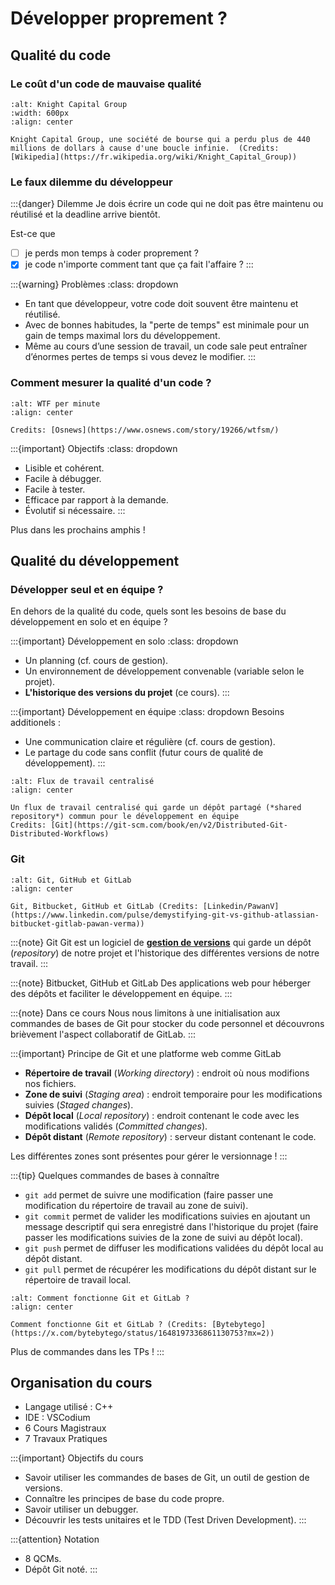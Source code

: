 # Développer proprement ?

## Qualité du code

### Le coût d'un code de mauvaise qualité

```{figure} ../images/knight-capital-group.png
:alt: Knight Capital Group
:width: 600px
:align: center

Knight Capital Group, une société de bourse qui a perdu plus de 440 millions de dollars à cause d'une boucle infinie.  (Credits: [Wikipedia](https://fr.wikipedia.org/wiki/Knight_Capital_Group))
```

### Le faux dilemme du développeur

:::{danger} Dilemme
Je dois écrire un code qui ne doit pas être maintenu ou réutilisé et la deadline arrive bientôt.

Est-ce que 
- [ ] je perds mon temps à coder proprement ?
- [X] je code n'importe comment tant que ça fait l'affaire ?
:::

:::{warning} Problèmes
:class: dropdown
- En tant que développeur, votre code doit souvent être maintenu et réutilisé.
- Avec de bonnes habitudes, la "perte de temps" est minimale pour un gain de temps maximal lors du développement.
- Même au cours d’une session de travail, un code sale peut entraîner d’énormes pertes de temps si vous devez le modifier.
:::

### Comment mesurer la qualité d'un code ?

```{figure} ../images/wtfm.jpg
:alt: WTF per minute
:align: center

Credits: [Osnews](https://www.osnews.com/story/19266/wtfsm/)
```

:::{important} Objectifs
:class: dropdown
- Lisible et cohérent.
- Facile à débugger.
- Facile à tester.
- Efficace par rapport à la demande.
- Évolutif si nécessaire.
:::

Plus dans les prochains amphis !

## Qualité du développement

### Développer seul et en équipe ?

En dehors de la qualité du code, quels sont les besoins de base du développement en solo et en équipe ?

:::{important} Développement en solo
:class: dropdown
- Un planning (cf. cours de gestion).
- Un environnement de développement convenable (variable selon le projet).
- **L'historique des versions du projet** (ce cours).
:::

:::{important} Développement en équipe
:class: dropdown
Besoins additionels :
- Une communication claire et régulière (cf. cours de gestion).
- Le partage du code sans conflit (futur cours de qualité de développement).
:::

```{figure} ../images/centralized-workflow.png
:alt: Flux de travail centralisé
:align: center

Un flux de travail centralisé qui garde un dépôt partagé (*shared repository*) commun pour le développement en équipe
Credits: [Git](https://git-scm.com/book/en/v2/Distributed-Git-Distributed-Workflows)
```

### Git

```{figure} ../images/git.jpeg
:alt: Git, GitHub et GitLab
:align: center

Git, Bitbucket, GitHub et GitLab (Credits: [Linkedin/PawanV](https://www.linkedin.com/pulse/demystifying-git-vs-github-atlassian-bitbucket-gitlab-pawan-verma))
```

:::{note} Git
Git est un logiciel de [**gestion de versions**]((https://fr.wikipedia.org/wiki/Gestion_de_versions)) qui garde un dépôt (*repository*) de notre projet et l'historique des différentes versions de notre travail.
:::

:::{note} Bitbucket, GitHub et GitLab
Des applications web pour héberger des dépôts et faciliter le développement en équipe.
:::

:::{note} Dans ce cours
Nous nous limitons à une initialisation aux commandes de bases de Git pour stocker du code personnel et découvrons brièvement l'aspect collaboratif de GitLab.
:::

:::{important} Principe de Git et une platforme web comme GitLab
- **Répertoire de travail** (*Working directory*) : endroit où nous modifions nos fichiers.
- **Zone de suivi** (*Staging area*) : endroit temporaire pour les modifications suivies (*Staged changes*).
- **Dépôt local** (*Local repository*) : endroit contenant le code avec les modifications validés (*Committed changes*).
- **Dépôt distant** (*Remote repository*) : serveur distant contenant le code.

Les différentes zones sont présentes pour gérer le versionnage !
:::

:::{tip} Quelques commandes de bases à connaître
- `git add` permet de suivre une modification (faire passer une modification du répertoire de travail au zone de suivi).
- `git commit` permet de valider les modifications suivies en ajoutant un message descriptif qui sera enregistré dans l'historique du projet (faire passer les modifications suivies de la zone de suivi au dépôt local).
- `git push` permet de diffuser les modifications validées du dépôt local au dépôt distant.
- `git pull` permet de récupérer les modifications du dépôt distant sur le répertoire de travail local.

```{figure} ../images/git-workflow.jpeg
:alt: Comment fonctionne Git et GitLab ?
:align: center

Comment fonctionne Git et GitLab ? (Credits: [Bytebytego](https://x.com/bytebytego/status/1648197336861130753?mx=2))
```

Plus de commandes dans les TPs !
:::

## Organisation du cours

- Langage utilisé : C++
- IDE : VSCodium
- 6 Cours Magistraux
- 7 Travaux Pratiques

:::{important} Objectifs du cours
- Savoir utiliser les commandes de bases de Git, un outil de gestion de versions.
- Connaître les principes de base du code propre.
- Savoir utiliser un debugger.
- Découvrir les tests unitaires et le TDD (Test Driven Development).
:::

:::{attention} Notation
- 8 QCMs.
- Dépôt Git noté.
:::